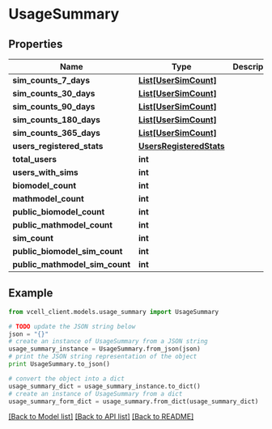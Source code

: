 # UsageSummary


## Properties
Name | Type | Description | Notes
------------ | ------------- | ------------- | -------------
**sim_counts_7_days** | [**List[UserSimCount]**](UserSimCount.md) |  | [optional] 
**sim_counts_30_days** | [**List[UserSimCount]**](UserSimCount.md) |  | [optional] 
**sim_counts_90_days** | [**List[UserSimCount]**](UserSimCount.md) |  | [optional] 
**sim_counts_180_days** | [**List[UserSimCount]**](UserSimCount.md) |  | [optional] 
**sim_counts_365_days** | [**List[UserSimCount]**](UserSimCount.md) |  | [optional] 
**users_registered_stats** | [**UsersRegisteredStats**](UsersRegisteredStats.md) |  | [optional] 
**total_users** | **int** |  | [optional] 
**users_with_sims** | **int** |  | [optional] 
**biomodel_count** | **int** |  | [optional] 
**mathmodel_count** | **int** |  | [optional] 
**public_biomodel_count** | **int** |  | [optional] 
**public_mathmodel_count** | **int** |  | [optional] 
**sim_count** | **int** |  | [optional] 
**public_biomodel_sim_count** | **int** |  | [optional] 
**public_mathmodel_sim_count** | **int** |  | [optional] 

## Example

```python
from vcell_client.models.usage_summary import UsageSummary

# TODO update the JSON string below
json = "{}"
# create an instance of UsageSummary from a JSON string
usage_summary_instance = UsageSummary.from_json(json)
# print the JSON string representation of the object
print UsageSummary.to_json()

# convert the object into a dict
usage_summary_dict = usage_summary_instance.to_dict()
# create an instance of UsageSummary from a dict
usage_summary_form_dict = usage_summary.from_dict(usage_summary_dict)
```
[[Back to Model list]](../README.md#documentation-for-models) [[Back to API list]](../README.md#documentation-for-api-endpoints) [[Back to README]](../README.md)


